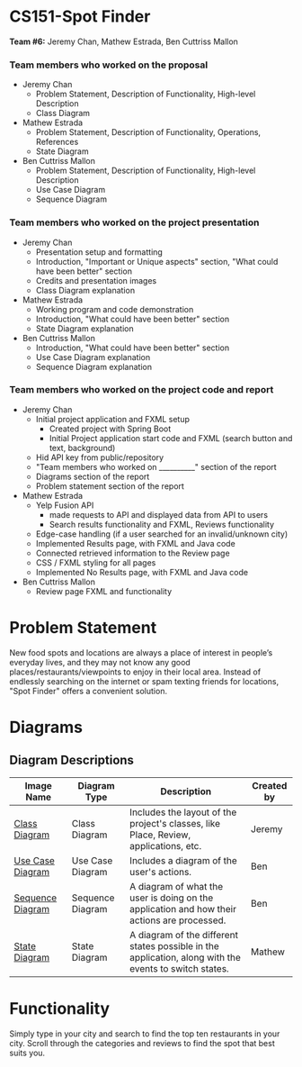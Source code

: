 # CS151-Spot Finder

**Team #6:** Jeremy Chan, Mathew Estrada, Ben Cuttriss Mallon

### Team members who worked on the proposal
- Jeremy Chan
  - Problem Statement, Description of Functionality, High-level Description
  - Class Diagram
 - Mathew Estrada
   - Problem Statement, Description of Functionality, Operations, References
   - State Diagram
- Ben Cuttriss Mallon
  - Problem Statement, Description of Functionality, High-level Description
  - Use Case Diagram
  - Sequence Diagram

### Team members who worked on the project presentation
- Jeremy Chan
  - Presentation setup and formatting
  - Introduction, "Important or Unique aspects" section, "What could have been better" section
  - Credits and presentation images
  - Class Diagram explanation
- Mathew Estrada
  - Working program and code demonstration
  - Introduction, "What could have been better" section
  - State Diagram explanation
- Ben Cuttriss Mallon
  - Introduction, "What could have been better" section
  - Use Case Diagram explanation
  - Sequence Diagram explanation

 ### Team members who worked on the project code and report
- Jeremy Chan
  - Initial project application and FXML setup
    - Created project with Spring Boot
    - Initial Project application start code and FXML (search button and text, background)
  - Hid API key from public/repository
  - "Team members who worked on __________" section of the report
  - Diagrams section of the report
  - Problem statement section of the report
- Mathew Estrada
  - Yelp Fusion API
    - made requests to API and displayed data from API to users
    - Search results functionality and FXML, Reviews functionality
  - Edge-case handling (if a user searched for an invalid/unknown city)
  - Implemented Results page, with FXML and Java code
  - Connected retrieved information to the Review page
  - CSS / FXML styling for all pages
  - Implemented No Results page,  with FXML and Java code
- Ben Cuttriss Mallon
  - Review page FXML and functionality

# Problem Statement
New food spots and locations are always a place of interest in people’s everyday lives, and they may not know any good places/restaurants/viewpoints to enjoy in their local area. Instead of endlessly searching on the internet or spam texting friends for locations, "Spot Finder" offers a convenient solution.

# Diagrams

## Diagram Descriptions

| Image Name | Diagram Type | Description | Created by |
|------------|--------------|-------------|-------------|
| [Class Diagram](./diagrams/ClassDiagram.drawio.pdf) | Class Diagram | Includes the layout of the project's classes, like Place, Review, applications, etc. | Jeremy |
| [Use Case Diagram](./diagrams/UseCaseDiagram.pdf) | Use Case Diagram | Includes a diagram of the user's actions. | Ben |
| [Sequence Diagram](./diagrams/SequenceDiagram.pdf) | Sequence Diagram | A diagram of what the user is doing on the application and how their actions are processed. | Ben |
| [State Diagram](./diagrams/stateDiagram.pdf) | State Diagram | A diagram of the different states possible in the application, along with the events to switch states. | Mathew |

# Functionality
Simply type in your city and search to find the top ten restaurants in your city. Scroll through the categories and reviews to find the spot that best suits you. 
